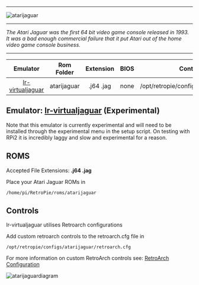 ***
![atarijaguar](https://cloud.githubusercontent.com/assets/10035308/12190454/f776b6a4-b585-11e5-9b8b-1f7ed69480b3.png)
***
_The Atari Jaguar was the first 64 bit video game console released in 1993. It was a bad enough commercial failure that it put Atari out of the home video game console business._

***

| Emulator | Rom Folder | Extension | BIOS |  Controller Config |
| :---: | :---: | :---: | :---: | :---: |
| [lr-virtualjaguar](https://github.com/libretro/virtualjaguar-libretro) | atarijaguar  | .j64 .jag | none | /opt/retropie/configs/atarijaguar/retroarch.cfg |

## Emulator: [lr-virtualjaguar](https://github.com/libretro/virtualjaguar-libretro) (Experimental)

Note that this emulator is currently experimental and will need to be installed through the experimental menu in the setup script. On testing with RPi2 it is incredibly laggy and slow and experimental for a reason.

## ROMS

Accepted File Extensions: **.j64 .jag**

Place your Atari Jaguar ROMs in 
```
/home/pi/RetroPie/roms/atarijaguar
```
## Controls

lr-virtualjaguar utilises Retroarch configurations

Add custom retroarch controls to the retroarch.cfg file in
```shell
/opt/retropie/configs/atarijaguar/retroarch.cfg
```
For more information on custom RetroArch controls see: [RetroArch Configuration](https://github.com/petrockblog/RetroPie-Setup/wiki/RetroArch-Configuration)

![atarijaguardiagram](https://cloud.githubusercontent.com/assets/10035308/8268598/4a5d1868-1748-11e5-994d-e0d508d8877b.png)